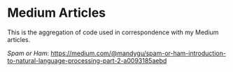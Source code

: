 # Medium Articles 

This is the aggregation of code used in correspondence with my Medium articles.

*Spam or Ham*: https://medium.com/@mandygu/spam-or-ham-introduction-to-natural-language-processing-part-2-a0093185aebd 